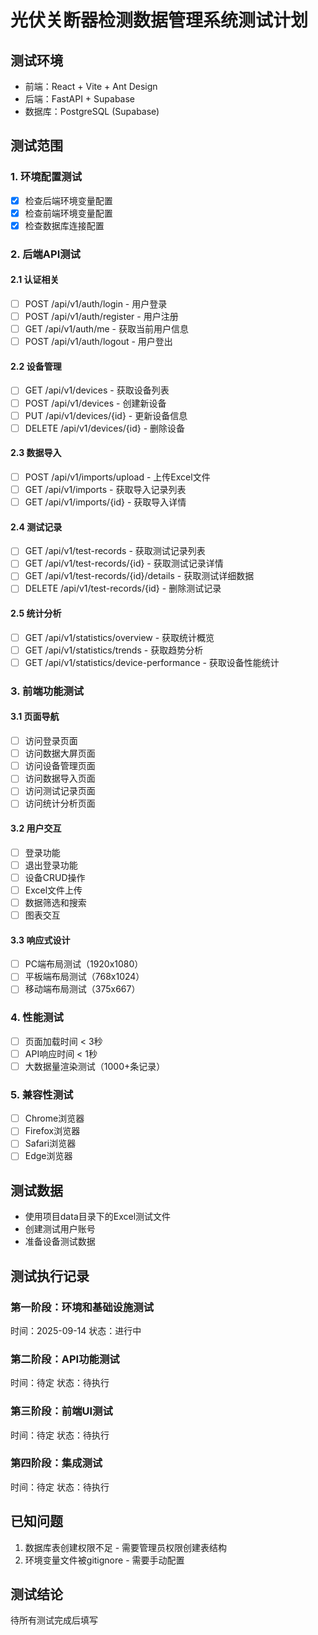 # 光伏关断器检测数据管理系统测试计划

## 测试环境
- 前端：React + Vite + Ant Design
- 后端：FastAPI + Supabase
- 数据库：PostgreSQL (Supabase)

## 测试范围

### 1. 环境配置测试
- [x] 检查后端环境变量配置
- [x] 检查前端环境变量配置
- [x] 检查数据库连接配置

### 2. 后端API测试

#### 2.1 认证相关
- [ ] POST /api/v1/auth/login - 用户登录
- [ ] POST /api/v1/auth/register - 用户注册
- [ ] GET /api/v1/auth/me - 获取当前用户信息
- [ ] POST /api/v1/auth/logout - 用户登出

#### 2.2 设备管理
- [ ] GET /api/v1/devices - 获取设备列表
- [ ] POST /api/v1/devices - 创建新设备
- [ ] PUT /api/v1/devices/{id} - 更新设备信息
- [ ] DELETE /api/v1/devices/{id} - 删除设备

#### 2.3 数据导入
- [ ] POST /api/v1/imports/upload - 上传Excel文件
- [ ] GET /api/v1/imports - 获取导入记录列表
- [ ] GET /api/v1/imports/{id} - 获取导入详情

#### 2.4 测试记录
- [ ] GET /api/v1/test-records - 获取测试记录列表
- [ ] GET /api/v1/test-records/{id} - 获取测试记录详情
- [ ] GET /api/v1/test-records/{id}/details - 获取测试详细数据
- [ ] DELETE /api/v1/test-records/{id} - 删除测试记录

#### 2.5 统计分析
- [ ] GET /api/v1/statistics/overview - 获取统计概览
- [ ] GET /api/v1/statistics/trends - 获取趋势分析
- [ ] GET /api/v1/statistics/device-performance - 获取设备性能统计

### 3. 前端功能测试

#### 3.1 页面导航
- [ ] 访问登录页面
- [ ] 访问数据大屏页面
- [ ] 访问设备管理页面
- [ ] 访问数据导入页面
- [ ] 访问测试记录页面
- [ ] 访问统计分析页面

#### 3.2 用户交互
- [ ] 登录功能
- [ ] 退出登录功能
- [ ] 设备CRUD操作
- [ ] Excel文件上传
- [ ] 数据筛选和搜索
- [ ] 图表交互

#### 3.3 响应式设计
- [ ] PC端布局测试（1920x1080）
- [ ] 平板端布局测试（768x1024）
- [ ] 移动端布局测试（375x667）

### 4. 性能测试
- [ ] 页面加载时间 < 3秒
- [ ] API响应时间 < 1秒
- [ ] 大数据量渲染测试（1000+条记录）

### 5. 兼容性测试
- [ ] Chrome浏览器
- [ ] Firefox浏览器
- [ ] Safari浏览器
- [ ] Edge浏览器

## 测试数据
- 使用项目data目录下的Excel测试文件
- 创建测试用户账号
- 准备设备测试数据

## 测试执行记录

### 第一阶段：环境和基础设施测试
时间：2025-09-14
状态：进行中

### 第二阶段：API功能测试
时间：待定
状态：待执行

### 第三阶段：前端UI测试
时间：待定
状态：待执行

### 第四阶段：集成测试
时间：待定
状态：待执行

## 已知问题
1. 数据库表创建权限不足 - 需要管理员权限创建表结构
2. 环境变量文件被gitignore - 需要手动配置

## 测试结论
待所有测试完成后填写
